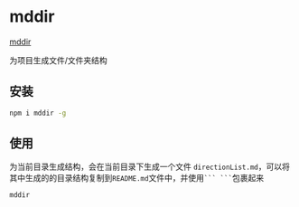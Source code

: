# mddir

[mddir](https://github.com/JohnByrneRepo/mddir)

为项目生成文件/文件夹结构

## 安装

```sh
npm i mddir -g
```

## 使用

为当前目录生成结构，会在当前目录下生成一个文件 `directionList.md`，可以将其中生成的的目录结构复制到`README.md`文件中，并使用` ``` ``` `包裹起来

```sh
mddir
```